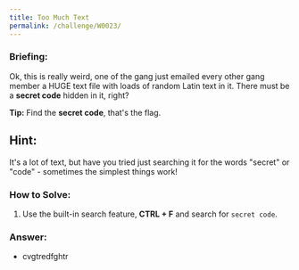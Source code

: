 ```yaml
---
title: Too Much Text
permalink: /challenge/W0023/
---
```


### Briefing: 
Ok, this is really weird, one of the gang just emailed every other gang member a HUGE text file with loads of random Latin text in it. There must be a **secret code** hidden in it, right?

**Tip:** Find the **secret code**, that's the flag.

## Hint:
It's a lot of text, but have you tried just searching it for the words "secret" or "code" - sometimes the simplest things work!

### How to Solve: 
1. Use the built-in search feature, **CTRL + F** and search for `secret code`.

### Answer:
- cvgtredfghtr
